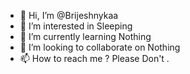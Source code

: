 - 👋 Hi, I’m @Brijeshnykaa
- 👀 I’m interested in Sleeping
- 🌱 I’m currently learning Nothing
- 💞️ I’m looking to collaborate on Nothing
- 📫 How to reach me ? Please Don't .

<!---
Brijeshnykaa/Brijeshnykaa is a ✨ special ✨ repository because its `README.md` (this file) appears on your GitHub profile.
You can click the Preview link to take a look at your changes.
--->
